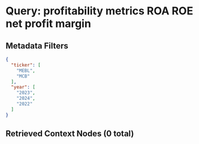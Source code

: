 # Query: profitability metrics ROA ROE net profit margin

## Metadata Filters
```json
{
  "ticker": [
    "MEBL",
    "MCB"
  ],
  "year": [
    "2023",
    "2024",
    "2022"
  ]
}
```

## Retrieved Context Nodes (0 total)

